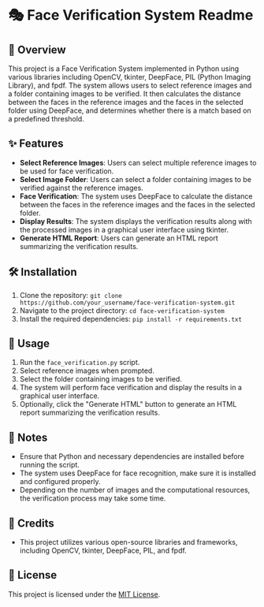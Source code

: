 # 🎭 Face Verification System Readme

## 🌟 Overview
This project is a Face Verification System implemented in Python using various libraries including OpenCV, tkinter, DeepFace, PIL (Python Imaging Library), and fpdf. The system allows users to select reference images and a folder containing images to be verified. It then calculates the distance between the faces in the reference images and the faces in the selected folder using DeepFace, and determines whether there is a match based on a predefined threshold. 

## ✨ Features
- **Select Reference Images**: Users can select multiple reference images to be used for face verification.
- **Select Image Folder**: Users can select a folder containing images to be verified against the reference images.
- **Face Verification**: The system uses DeepFace to calculate the distance between the faces in the reference images and the faces in the selected folder.
- **Display Results**: The system displays the verification results along with the processed images in a graphical user interface using tkinter.
- **Generate HTML Report**: Users can generate an HTML report summarizing the verification results.

## 🛠️ Installation
1. Clone the repository: `git clone https://github.com/your_username/face-verification-system.git`
2. Navigate to the project directory: `cd face-verification-system`
3. Install the required dependencies: `pip install -r requirements.txt`

## 🚀 Usage
1. Run the `face_verification.py` script.
2. Select reference images when prompted.
3. Select the folder containing images to be verified.
4. The system will perform face verification and display the results in a graphical user interface.
5. Optionally, click the "Generate HTML" button to generate an HTML report summarizing the verification results.

## 📝 Notes
- Ensure that Python and necessary dependencies are installed before running the script.
- The system uses DeepFace for face recognition, make sure it is installed and configured properly.
- Depending on the number of images and the computational resources, the verification process may take some time.

## 🙏 Credits
- This project utilizes various open-source libraries and frameworks, including OpenCV, tkinter, DeepFace, PIL, and fpdf.

## 📄 License
This project is licensed under the [MIT License](LICENSE).
